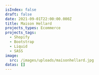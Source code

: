 ```yaml
---
isIndex: false
draft: false
date: 2021-09-01T22:00:00.000Z
title: Maison Hellard
projects_types: Ecommerce
projects_tags:
  - Shopify
  - Bootstrap
  - Liquid
  - SASS
image:
  src: /images/uploads/maisonhellard.jpg
datas: []
---
```


